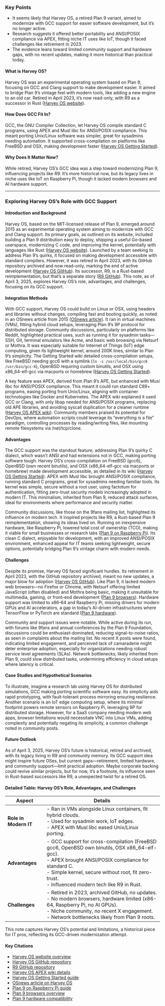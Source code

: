 ### Key Points
- It seems likely that Harvey OS, a retired Plan 9 variant, aimed to modernize with GCC support for easier software development, but it’s no longer active.
- Research suggests it offered better portability and ANSI/POSIX compliance via APEX, fitting niche IT uses like IoT, though it faced challenges like retirement in 2023.
- The evidence leans toward limited community support and hardware gaps, with no recent updates, making it more historical than practical today.

#### What is Harvey OS?
Harvey OS was an experimental operating system based on Plan 9, focusing on GCC and Clang support to make development easier. It aimed to bridge Plan 9’s vintage feel with modern tools, like adding a new engine to an old car. Retired in April 2023, it’s now read-only, with R9 as a successor in Rust ([Harvey OS website](https://harvey-os.org/)).

#### How Does GCC Fit In?
GCC, the GNU Compiler Collection, let Harvey OS compile standard C programs, using APEX and Musl libc for ANSI/POSIX compliance. This meant porting Unix/Linux software was simpler, great for sysadmins needing automation. It supported cross-compilation on platforms like FreeBSD and OSX, making development faster ([Harvey OS Getting Started](https://github.com/Harvey-OS/harvey/wiki/Getting-Started/67d1355b39d46c41afe3c26ff44daa544a4ceb8f)).

#### Why Does It Matter Now?
While retired, Harvey OS’s GCC idea was a step toward modernizing Plan 9, influencing projects like R9. It’s more historical now, but its legacy lives in niche uses like IoT on Raspberry Pi, though it lacked modern browsers and AI hardware support.

---

### Exploring Harvey OS’s Role with GCC Support

#### Introduction and Background
Harvey OS, based on the MIT-licensed release of Plan 9, emerged around 2015 as an experimental operating system aiming to modernize with GCC and Clang support. Its primary goals, as outlined on its website, included building a Plan 9 distribution easy to deploy, shipping a useful Go-based userspace, modernizing C code, and improving the kernel, potentially with languages like Rust ([Harvey OS website](https://harvey-os.org/)). Launched by a team seeking to address Plan 9’s quirks, it focused on making development accessible with standard compilers. However, it was retired in April 2023, with its GitHub repository archived and now read-only, marking the end of active development ([Harvey OS GitHub](https://github.com/Harvey-OS/harvey)). Its successor, R9, is a Rust-based reimplementation, but that’s a separate story ([R9 GitHub](https://github.com/r9os/r9)). This note, as of April 3, 2025, explores Harvey OS’s role, advantages, and challenges, focusing on its GCC support.

#### Integration Methods
With GCC support, Harvey OS could build on Linux or OSX, using headers and libraries without changes, compiling fast and booting quickly, as noted in an OSnews article from 2015 ([OSnews article](https://www.osnews.com/story/28699/harvey-os-bringing-plan9-to-the-earth/)). It ran in virtual machines (VMs), fitting hybrid cloud setups, leveraging Plan 9’s 9P protocol for distributed storage. Community discussions, particularly on platforms like Reddit, highlighted practical uses, such as running it for sysadmin tasks—SSH, Git, terminal emulators like Acme, and basic web browsing via Netsurf or Mothra. It was especially suitable for Internet of Things (IoT) edge computing, given its lightweight kernel, around 200K lines, similar to Plan 9’s simplicity. The Getting Started wiki detailed cross-compilation setups, like FreeBSD needing gcc6 with a symlink (`ln -s /usr/local/bin/gcc6 /usr/bin/gcc-6`), OpenBSD requiring custom binutils, and OSX using x86_64-elf-gcc via macports or homebrew ([Harvey OS Getting Started](https://github.com/Harvey-OS/harvey/wiki/Getting-Started/67d1355b39d46c41afe3c26ff44daa544a4ceb8f)).

A key feature was APEX, derived from Plan 9’s APE, but enhanced with Musl libc for ANSI/POSIX compliance. This meant it could run standard C89+ programs, easing porting from Unix/Linux, aligning with container technologies like Docker and Kubernetes. The APEX wiki explained it used GCC or Clang, with only libap needed for ANSI/POSIX programs, replacing old APE libraries, and avoiding syscall duplication for a cleaner runtime ([Harvey OS APEX wiki](https://github.com/Harvey-OS/apex/wiki)). Community members praised its potential for DevOps, where automation scripts could leverage its “everything is a file” paradigm, controlling processes by reading/writing files, like mounting remote filesystems via /net/tcp/clone.

#### Advantages
The GCC support was the standout feature, addressing Plan 9’s quirky C dialect, which wasn’t ANSI and had extensions not in GCC, making porting software tough. Harvey OS’s cross-compilation on FreeBSD (gcc6), OpenBSD (own recent binutils), and OSX (x86_64-elf-gcc via macports or homebrew) made development accessible, as detailed in its wiki ([Harvey OS Getting Started](https://github.com/Harvey-OS/harvey/wiki/Getting-Started/67d1355b39d46c41afe3c26ff44daa544a4ceb8f)). APEX with Musl libc brought ANSI/POSIX compliance, running standard C programs, great for sysadmins needing familiar tools. Its kernel was simple, secure without a root user, using factotum for authentication, fitting zero-trust security models increasingly adopted in modern IT. This minimalism, inherited from Plan 9, reduced attack surfaces, ideal for environments where performance and security matter.

Community discussions, like those on the 9fans mailing list, highlighted its influence on modern tech. It inspired projects like R9, a Rust-based Plan 9 reimplementation, showing its ideas lived on. Running on inexpensive hardware, like Raspberry Pi, lowered total cost of ownership (TCO), making it viable for small businesses or research labs ([Plan 9 on Raspberry Pi](https://elinux.org/Plan_9_on_Raspberry_Pi)). Its clean C dialect, enjoyable for development, with an improved ANSI/POSIX environment, enhanced appeal for IT teams seeking lightweight, secure options, potentially bridging Plan 9’s vintage charm with modern needs.

#### Challenges
Despite its promise, Harvey OS faced significant hurdles. Its retirement in April 2023, with the GitHub repository archived, meant no new updates, a major blow for adoption ([Harvey OS GitHub](https://github.com/Harvey-OS/harvey)). Like Plan 9, it lacked modern web browsers—no Firefox or Chrome, with Netsurf offering limited JavaScript (often disabled) and Mothra being basic, making it unsuitable for multimedia, gaming, or front-end development ([Plan 9 browsers](https://9p.io/wiki/plan9/Web_browsers/)). Hardware support was limited to x86-64 and Raspberry Pi, missing drivers for modern GPUs and AI accelerators, a gap in today’s AI-driven infrastructures where TensorFlow or PyTorch are standard ([Plan 9 hardware](https://www.operating-system.org/betriebssystem/_english/bs-plan9.htm)).

Community and support issues were notable. While active during its run, with forums like 9fans and annual conferences by the Plan 9 Foundation, discussions could be enthusiast-dominated, reducing signal-to-noise ratios, as seen in complaints about the mailing list. No recent X posts were found, indicating limited engagement, and perceived lack of camaraderie might deter enterprise adoption, especially for organizations needing robust service level agreements (SLAs). Network bottlenecks, likely inherited from Plan 9, could slow distributed tasks, undermining efficiency in cloud setups where latency is critical.

#### Case Studies and Hypothetical Scenarios
To illustrate, imagine a research lab using Harvey OS for distributed simulations, GCC making porting scientific software easy. Its simplicity aids rapid prototyping, with fault-tolerant process mirroring ensuring resilience. Another scenario is an IoT edge computing setup, where its minimal footprint powers remote sensors on Raspberry Pi, leveraging 9P for distributed storage. However, for a SaaS company needing modern web apps, browser limitations would necessitate VNC into Linux VMs, adding complexity and potentially negating its simplicity, a common challenge noted in community posts.

#### Future Outlook
As of April 3, 2025, Harvey OS’s future is historical, retired and archived, with its legacy living in R9 and community memory. Its GCC support idea might inspire future OSes, but current gaps—retirement, limited hardware, and community support—limit practical adoption. Maybe corporate backing could revive similar projects, but for now, it’s a footnote, its influence seen in Rust-based successors like R9, a unexpected twist for a retired OS.

#### Detailed Table: Harvey OS’s Role, Advantages, and Challenges

| **Aspect**            | **Details**                                                                                                                                                                                                                                                 |
| --------------------- | ----------------------------------------------------------------------------------------------------------------------------------------------------------------------------------------------------------------------------------------------------------- |
| **Role in Modern IT** | - Ran in VMs alongside Linux containers, fit hybrid clouds.<br>- Used for sysadmin work, IoT edges.<br>- APEX with Musl libc eased Unix/Linux porting.                                                                                                      |
| **Advantages**        | - GCC support for cross-compilation (FreeBSD gcc6, OpenBSD own binutils, OSX x86_64-elf-gcc).<br>- APEX brought ANSI/POSIX compliance for standard C.<br>- Simple kernel, secure without root, fit zero-trust.<br>- Influenced modern tech like R9 in Rust. |
| **Challenges**        | - Retired in 2023, archived GitHub, no updates.<br>- No modern browsers, hardware limited (x86-64, Raspberry Pi, no AI GPUs).<br>- Niche community, no recent X engagement.<br>- Network bottlenecks likely from Plan 9 roots.                              |

This note captures Harvey OS’s potential and limitations, a historical piece for IT pros, reflecting its GCC-driven modernization attempt.

#### Key Citations
- [Harvey OS website overview](https://harvey-os.org/)
- [Harvey OS GitHub repository](https://github.com/Harvey-OS/harvey)
- [R9 GitHub repository](https://github.com/r9os/r9)
- [Harvey OS APEX wiki details](https://github.com/Harvey-OS/apex/wiki)
- [Harvey OS Getting Started guide](https://github.com/Harvey-OS/harvey/wiki/Getting-Started/67d1355b39d46c41afe3c26ff44daa544a4ceb8f)
- [OSnews article on Harvey OS](https://www.osnews.com/story/28699/harvey-os-bringing-plan9-to-the-earth/)
- [Plan 9 on Raspberry Pi guide](https://elinux.org/Plan_9_on_Raspberry_Pi)
- [Plan 9 browsers overview](https://9p.io/wiki/plan9/Web_browsers/)
- [Plan 9 hardware compatibility](https://www.operating-system.org/betriebssystem/_english/bs-plan9.htm)




